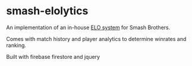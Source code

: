 # smash-elolytics
An implementation of an in-house [ELO system](https://en.wikipedia.org/wiki/Elo_rating_system) for Smash Brothers. 

Comes with match history and player analytics to determine winrates and ranking.

Built with firebase firestore and jquery
